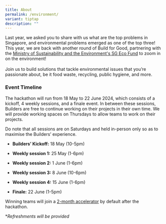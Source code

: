 ```yaml
---
title: About
permalink: /environment/
variant: tiptap
description: ""
---
```

<p>Last year, we asked you to share with us what are the top problems in
Singapore, and environmental problems emerged as one of the top three!
This year, we are back with another round of Build for Good, partnering
with the <a href="https://www.mse.gov.sg/sgecofund/" rel="noopener noreferrer nofollow" target="_blank"><u>Ministry of Sustainability and the Environment's SG Eco Fund</u></a> to
zoom in on the environment!
<br>
<br>Join us to build solutions that tackle environmental issues that you’re
passionate about, be it food waste, recycling, public hygiene, and more.</p>
<h3><strong>Event Timeline</strong></h3>
<p>The hackathon will run from 18 May to 22 June 2024, which consists of
a kickoff, 4 weekly sessions, and a finale event. In between these sessions,
Builders are free to continue working on their projects in their own time.
We will provide working spaces on Thursdays to allow teams to work on their
projects.</p>
<p>Do note that all sessions are on Saturdays and held in-person only so
as to maximise the Builders’ experience.</p>
<ul data-tight="true" class="tight">
<li>
<p><strong>Builders’ Kickoff:</strong> 18 May (10-5pm)</p>
</li>
<li>
<p><strong>Weekly session 1:</strong> 25 May (1-6pm)</p>
</li>
<li>
<p><strong>Weekly session 2:</strong> 1 June (1-6pm)</p>
</li>
<li>
<p><strong>Weekly session 3:</strong> 8 June (10-6pm)</p>
</li>
<li>
<p><strong>Weekly session 4:</strong> 15 June (1-6pm)</p>
</li>
<li>
<p><strong>Finale:</strong> 22 June (1-5pm)</p>
</li>
</ul>
<p>Winning teams will join a <a href="accelerator-funding/" rel="noopener noreferrer nofollow" target="_blank">2-month accelerator</a> by default after the
hackathon.</p>
<p>*<em>Refreshments will be provided</em>
</p>